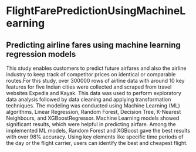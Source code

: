 # FlightFarePredictionUsingMachineLearning
## Predicting airline fares using machine learning regression models
This study enables customers to predict future airfares and also the airline industry to keep track of competitor prices on identical or comparable routes.For this study, over 300000 rows of airline data with around 10 key features for five Indian cities were collected and scraped from travel websites Expedia and Kayak. This data was used to perform exploratory data analysis followed by data cleaning and applying transformation techniques. The modeling was conducted using Machine Learning (ML) algorithms, Linear Regression, Random Forest, Decision Tree, K-Nearest Neighbours, and XGBoostRegressor. Machine Learning models showed significant results, which were helpful in predicting airfare. Among the implemented ML models, Random Forest and XGBoost gave the best results with over 98% accuracy. Using key elements like specific time periods of the day or the flight carrier, users can identify the best and cheapest flight.

